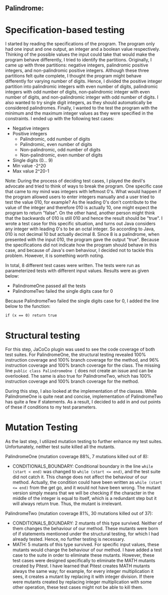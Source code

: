 ## Palindrome:

# Specification-based testing
I started by reading the specifications of the program. The program only had one input and one output, an integer and a boolean value respectively. Thinking of the possible values the input could take that would make the program behave differently, I tried to identify the partitions. Originally, I came up with three partitions: negative integers, palindromic positive integers, and non-palindromic positive integers. Although these three partitions felt quite complete, I thought the program might behave differently for varying number of digits. Hence, I divided the positive integer partition into palindromic integers with even number of digits, palindromic integers with odd number of digits, non-palindromic integer with even number of digits, and non-palindromic integer with odd number of digits. I also wanted to try single digit integers, as they should automatically be considered palindromes. Finally, I wanted to the test the program with the minimum and the maximum integer values as they were specified in the constraints. I ended up with the following test cases:
- Negative integers
- Positive integers
	- Palindromic, odd number of digits
	- Palindromic, even number of digits
	- Non-palindromic, odd number of digits
	- Non-palindromic, even number of digits
- Single digits (0... 9)
- Min value -2^20
- Max value 2^20-1

Note: During the process of deciding test cases, I played the devil's advocate and tried to think of ways to break the program. One specific case that came to my mind was integers with leftmost 0's. What would happen if the program allowed users to enter integers manually and a user tried to test the value 010, for example? As the leading 0's don't contribute to the value of the integer and therefore 010 is actually 10, one might expect the program to return "false". On the other hand, another person might think that the backwards of 010 is still 010 and hence the result should be "true". I wrote a test case for this specific situation, and turns out Java considers any integer with leading 0's to be an octal integer. So according to Java, 010 is not decimal 10 but actually decimal 8. Since 8 is a palindrome, when presented with the input 010, the program gave the output "true". Because the specifications did not indicate how the program should behave in this case, and because of Java's own behaviour, I decided not to tackle this problem. However, it is something worth noting.

In total, 8 different test cases were written. The tests were run as parameterized tests with different input values. Results were as given below:
- PalindromeOne passed all the tests
- PalindromeTwo failed the single digits case for 0

Because PalindromeTwo failed the single digits case for 0, I added the line below to the function:
```
if (x == 0) return true
```

# Structural testing
For this step, JaCoCo plugin was used to see the code coverage of both test suites. For PalindromeOne, the structural testing revealed 100% instruction coverage and 100% branch coverage for the method, and 96% instruction coverage and 100% branch coverage for the class. The missing line 
```public class PalindromeOne {```
 does not create an issue and can be overlooked. The same is also true for PalindromeTwo, which has 100% instruction coverage and 100% branch coverage for the method.

During this step, I also looked at the implementation of the classes. While PalindromeOne is quite neat and concise, implementation of PalindromeTwo has quite a few if statements. As a result, I decided to add in and out points of these if conditions to my test parameters.

# Mutation Testing
As the last step, I utilized mutation testing to further enhance my test suites. Unfortunately, neither test suite killed all the mutants.

PalindromeOne (mutation coverage 88%, 7 mutations killed out of 8):
- CONDITIONALS_BOUNDARY: Conditional boundary in the line ```while (start < end)``` was changed to ```while (start <= end)```, and the test suite did not catch it. This change does not affect the behaviour of our method. Actually, the condition could have been written as ```while (start <= end)``` from the get go, and it would not have been wrong. The mutant version simply means that we will be checking if the character in the middle of the integer is equal to itself, which is a redundant step but it will always return true. Thus, the mutant is irrelevant.
  
PalindromeTwo (mutation coverage 81%, 30 mutations killed out of 37):
- CONDITIONALS_BOUNDARY: 2 mutants of this type survived. Neither of them changes the behaviour of our method. These mutants were born of if statements mentioned under the structural testing, for which I had already tested. Hence, no further testing is necessary.
- MATH: 5 mutants of this type survived. For specific input values, these mutants would change the behaviour of our method. I have added a test case to the suite in order to eliminate these mutants. However, these test cases were designed specifically to eliminate the MATH mutants created by Pitest. I have learned that Pitest creates MATH mutants always the same way; for example, for every integer multiplication it sees, it creates a mutant by replacing it with integer division. If there were mutants created by replacing integer multiplication with some other operation, these test cases might not be able to kill them.

